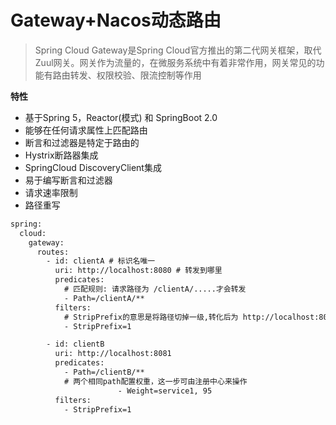 # Gateway+Nacos动态路由

> Spring Cloud Gateway是Spring Cloud官方推出的第二代网关框架，取代Zuul网关。网关作为流量的，在微服务系统中有着非常作用，网关常见的功能有路由转发、权限校验、限流控制等作用

**特性**

- 基于Spring 5，Reactor(模式) 和 SpringBoot 2.0
- 能够在任何请求属性上匹配路由
- 断言和过滤器是特定于路由的
- Hystrix断路器集成
- SpringCloud DiscoveryClient集成
- 易于编写断言和过滤器
- 请求速率限制
- 路径重写

```xml
spring:
  cloud:
    gateway:
      routes:
        - id: clientA # 标识名唯一
          uri: http://localhost:8080 # 转发到哪里
          predicates:
            # 匹配规则: 请求路径为 /clientA/.....才会转发
            - Path=/clientA/**
          filters:
            # StripPrefix的意思是将路径切掉一级,转化后为 http://localhost:8081/**
            - StripPrefix=1

        - id: clientB
          uri: http://localhost:8081
          predicates:
            - Path=/clientB/**
            # 两个相同path配置权重，这一步可由注册中心来操作
						- Weight=service1, 95
          filters:
            - StripPrefix=1
```


